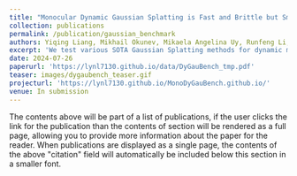 ```yaml
---
title: "Monocular Dynamic Gaussian Splatting is Fast and Brittle but Smooth Motion Helps"
collection: publications
permalink: /publication/gaussian_benchmark
authors: Yiqing Liang, Mikhail Okunev, Mikaela Angelina Uy, Runfeng Li, Leonidas Guibas, James Tompkin, Adam Harley
excerpt: 'We test various SOTA Gaussian Splatting methods for dynamic monocular reconstruction and look at their performance on popular benchmarks.'
date: 2024-07-26
paperurl: 'https://lynl7130.github.io/data/DyGauBench_tmp.pdf'
teaser: images/dygaubench_teaser.gif
projecturl: 'https://lynl7130.github.io/MonoDyGauBench.github.io/'
venue: In submission
---
```


The contents above will be part of a list of publications, if the user clicks the link for the publication than the contents of section will be rendered as a full page, allowing you to provide more information about the paper for the reader. When publications are displayed as a single page, the contents of the above "citation" field will automatically be included below this section in a smaller font.
